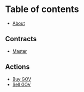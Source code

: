 # Table of contents

* [About](README.md)

## Contracts

* [Master](contracts/master.md)

## Actions

* [Buy GOV](user-actions/buy-gov-jettons.md)
* [Sell GOV](user-actions/sell-gov-jettons.md)

